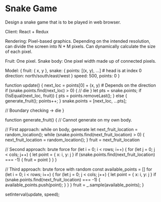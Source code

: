 Snake Game
==

Design a snake game that is to be played in web browser.

Client: React + Redux

Rendering:
Pixel-based graphics. Depending on the intended resolution, can divide the screen into N * M pixels. Can dynamically calculate the size of each pixel.

Fruit: One pixel.
Snake body: One pixel width made up of connected pixels.

Model:
{
  fruit: {
    x, y
  },
  snake: {
    points: [(x, y), ...] # head is at index 0
    direction: north/south/east/west
  }
  speed: 500,
  points: 0
}

function update() {
  next_loc = points[0] + (x, y) # Depends on the direction
  if (snake.points.find(next_loc) > 0) {
     // die
  }
  let pts = snake.points;
  if (!isEqual(next_loc, fruit)) {
    pts = points.removeLast();
  } else {
    generate_fruit();
    points++;
  }
  snake.points = [next_loc, ...pts];

  // Boundary checking ->  die
}

function generate_fruit() {
  // Cannot generate on my own body.

  // First approach: while on body, generate
  let next_fruit_location = random_location();
  while (snake.points.find(next_fruit_location) > 0) {
      next_fruit_location = random_location();
  }
  fruit = next_fruit_location

  // Second approach: brute force
  for (let i = 0; i < rows; i++) {
    for (let j = 0; j < cols; j++) {
      let point = { x: i, y: j }
      if (snake.points.find(next_fruit_location) === -1) {
        fruit = point
      }
    }
  }

  // Third approach: brute force with random
  const available_points = []
  for (let i = 0; i < rows; i++) {
    for (let j = 0; j < cols; j++) {
      let point = { x: i, y: j }
      if (snake.points.find(next_fruit_location) === -1) {
        available_points.push(point);
      }
    }
  }
  fruit = _.sample(available_points);
}

setInterval(update, speed);

